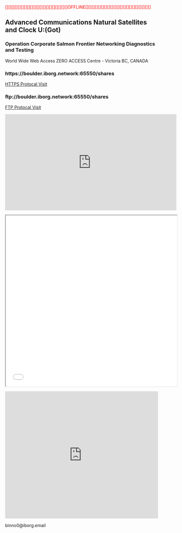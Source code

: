 <body>
  <p style="color:red;">[][][][][][][][][][][][][][][][][][][][]OFFLINE[][][][][][][][][][][][][][][][][][][][][]</p>
  <h2>Advanced Communications Natural Satellites and Clock U:(Got)</h2>
  <h3>Operation Corporate Salmon Frontier Networking Diagnostics and Testing</h3>
  <p>World Wide Web Access ZERO ACCESS Centre - Victoria BC, CANADA</p>
  <h3>https://boulder.iborg.network:65550/shares</h3>
   <a href="https://boulder.iborg.network:65550/shares/Tech">HTTPS Protocal Visit</a>
  <h3>ftp://boulder.iborg.network:65550/shares</h3>
   <a href="ftp://boulder.iborg.network:65550/shares/Tech">FTP Protocal Visit</a>
   <p></p>
   <iframe width="560" height="315" src="https://www.youtube.com/embed/tX52W4JFE6Q" title="DEADMAU5" frameBorder="0"   allow="accelerometer; .   autoplay; clipboard-write; encrypted-media; gyroscope; picture-in-picture; web-share"  allowFullScreen><br>Powered by <a href="https://youtubeembedcode.com">embed youtube video</a> and <a href="https://iborg.network/">iBORGCTech.</a></iframe>
  <p></p>
<iframe
  id="Source64"
  title="Net System File Manager"
  width="560"
  height="560"
  src="bick.php?url=https://boulder.iborg.network:65550/shares">
</iframe>
   <p></p>
   <iframe src="https://www.facebook.com/plugins/post.php?href=https%3A%2F%2Fwww.facebook.com%2Funitedmachine.uk%2Fposts%2Fpfbid035fPsC4MmSkLjBEPQGmJo1doJGE2TTiS26NDSCNg75oo6JFrZPEtZ8xX6iHDyfK3Yl&show_text=true&width=500" width="500" height="416" style="border:none;overflow:hidden" scrolling="no" frameborder="0" allowfullscreen="true" allow="autoplay; clipboard-write; encrypted-media; picture-in-picture; web-share"></iframe>
   <p></p>
   <p>binno0@iborg.email</p>
</body>
